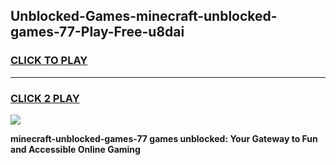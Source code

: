 
## Unblocked-Games-minecraft-unblocked-games-77-Play-Free-u8dai
<h3>
<a href="https://premium76.site?title=minecraft-unblocked-games-77&ref=10A">CLICK TO PLAY</a></h3>
<hr>

<h3>
<a href="https://premium76.site?title=minecraft-unblocked-games-77&ref=10A">CLICK 2 PLAY</a>
  
</h3>

<a href="https://premium76.site?title=minecraft-unblocked-games-77&ref=10A"><img src="https://clearcache.store/games.png"></a>


**minecraft-unblocked-games-77 games unblocked: Your Gateway to Fun and Accessible Online Gaming**
